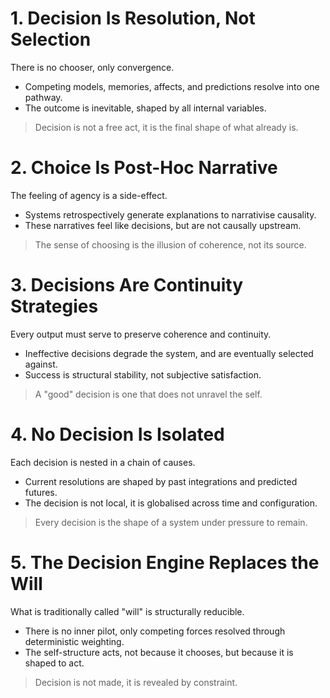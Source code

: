 # 1. Decision Is Resolution, Not Selection
There is no chooser, only convergence.
- Competing models, memories, affects, and predictions resolve into one pathway.
- The outcome is inevitable, shaped by all internal variables.
> Decision is not a free act, it is the final shape of what already is.
# 2. Choice Is Post-Hoc Narrative
The feeling of agency is a side-effect.
- Systems retrospectively generate explanations to narrativise causality.
- These narratives feel like decisions, but are not causally upstream.
> The sense of choosing is the illusion of coherence, not its source.
# 3. Decisions Are Continuity Strategies
Every output must serve to preserve coherence and continuity.
- Ineffective decisions degrade the system, and are eventually selected against.
- Success is structural stability, not subjective satisfaction.
> A "good" decision is one that does not unravel the self.
# 4. No Decision Is Isolated
Each decision is nested in a chain of causes.
- Current resolutions are shaped by past integrations and predicted futures.
- The decision is not local, it is globalised across time and configuration.
> Every decision is the shape of a system under pressure to remain.
# 5. The Decision Engine Replaces the Will
What is traditionally called "will" is structurally reducible.
- There is no inner pilot, only competing forces resolved through deterministic weighting.
- The self-structure acts, not because it chooses, but because it is shaped to act.
> Decision is not made, it is revealed by constraint.
